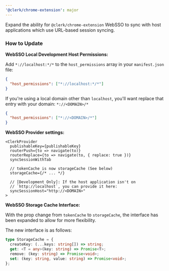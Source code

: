 ```yaml
---
'@clerk/chrome-extension': major
---
```


Expand the ability for `@clerk/chrome-extension` WebSSO to sync with host applications which use URL-based session syncing.

### How to Update

**WebSSO Local Development Host Permissions:**

Add `*://localhost:*/*` to the `host_permissions` array in your `manifest.json` file:
```json
{
  "host_permissions": ["*://localhost:*/*"]
}
```

If you're using a local domain other than `localhost`, you'll want replace that entry with your domain: `*://<DOMAIN>/*`

```json
{
  "host_permissions": ["*://<DOMAIN>/*"]
}
```

**WebSSO Provider settings:**

```tsx
<ClerkProvider
  publishableKey={publishableKey}
  routerPush={to => navigate(to)}
  routerReplace={to => navigate(to, { replace: true })}
  syncSessionWithTab

  // tokenCache is now storageCache (See below)
  storageCache={/* ... */}

  // [Development Only]: If the host application isn't on 
  // `http://localhost`, you can provide it here:
  syncSessionHost="http://<DOMAIN>"
>
```

**WebSSO Storage Cache Interface:**

With the prop change from `tokenCache` to `storageCache`, the interface has been expanded to allow for more flexibility.

The new interface is as follows:

```ts
type StorageCache = {
  createKey: (...keys: string[]) => string;
  get: <T = any>(key: string) => Promise<T>;
  remove: (key: string) => Promise<void>;
  set: (key: string, value: string) => Promise<void>;
};
```
